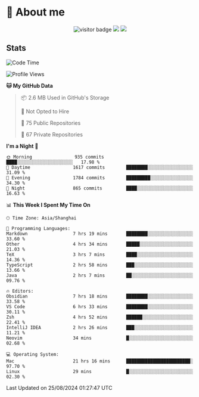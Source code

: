 <!-- ![](https://youpai.roccoshi.top/img/20200804214216.png) -->

# 🧐 About me
 
<p align="center">
<img src="https://visitor-badge.laobi.icu/badge?page_id=Lincest.Lincest&title=hits" alt="visitor badge"/>
<a href="mailto:imroccoshi@gmail.com"><img src="https://img.shields.io/badge/gmail-imroccoshi%40gmail.com-red"></a>
<a href="https://blog.roccoshi.top"><img src="https://img.shields.io/badge/blog-roccoshi-green"></a>
</p>

## Stats

<!--START_SECTION:waka-->
![Code Time](http://img.shields.io/badge/Code%20Time-1%2C490%20hrs%2037%20mins-blue)

![Profile Views](http://img.shields.io/badge/Profile%20Views-1-blue)

**🐱 My GitHub Data** 

> 📦 2.6 MB Used in GitHub's Storage 
 > 
> 🚫 Not Opted to Hire
 > 
> 📜 75 Public Repositories 
 > 
> 🔑 67 Private Repositories 
 > 
**I'm a Night 🦉** 

```text
🌞 Morning                935 commits         ████░░░░░░░░░░░░░░░░░░░░░   17.98 % 
🌆 Daytime                1617 commits        ████████░░░░░░░░░░░░░░░░░   31.09 % 
🌃 Evening                1784 commits        █████████░░░░░░░░░░░░░░░░   34.30 % 
🌙 Night                  865 commits         ████░░░░░░░░░░░░░░░░░░░░░   16.63 % 
```


📊 **This Week I Spent My Time On** 

```text
🕑︎ Time Zone: Asia/Shanghai

💬 Programming Languages: 
Markdown                 7 hrs 19 mins       ████████░░░░░░░░░░░░░░░░░   33.60 % 
Other                    4 hrs 34 mins       █████░░░░░░░░░░░░░░░░░░░░   21.03 % 
TeX                      3 hrs 7 mins        ████░░░░░░░░░░░░░░░░░░░░░   14.36 % 
TypeScript               2 hrs 58 mins       ███░░░░░░░░░░░░░░░░░░░░░░   13.66 % 
Java                     2 hrs 7 mins        ██░░░░░░░░░░░░░░░░░░░░░░░   09.76 % 

🔥 Editors: 
Obsidian                 7 hrs 18 mins       ████████░░░░░░░░░░░░░░░░░   33.58 % 
VS Code                  6 hrs 33 mins       ████████░░░░░░░░░░░░░░░░░   30.11 % 
Zsh                      4 hrs 52 mins       ██████░░░░░░░░░░░░░░░░░░░   22.41 % 
IntelliJ IDEA            2 hrs 26 mins       ███░░░░░░░░░░░░░░░░░░░░░░   11.21 % 
Neovim                   34 mins             █░░░░░░░░░░░░░░░░░░░░░░░░   02.68 % 

💻 Operating System: 
Mac                      21 hrs 16 mins      ████████████████████████░   97.70 % 
Linux                    29 mins             █░░░░░░░░░░░░░░░░░░░░░░░░   02.30 % 
```


 Last Updated on 25/08/2024 01:27:47 UTC
<!--END_SECTION:waka-->



